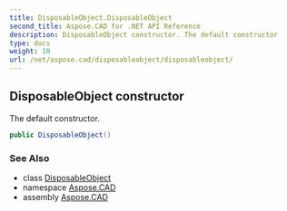 ```yaml
---
title: DisposableObject.DisposableObject
second_title: Aspose.CAD for .NET API Reference
description: DisposableObject constructor. The default constructor
type: docs
weight: 10
url: /net/aspose.cad/disposableobject/disposableobject/
---
```

## DisposableObject constructor

The default constructor.

```csharp
public DisposableObject()
```

### See Also

* class [DisposableObject](../)
* namespace [Aspose.CAD](../../../aspose.cad/)
* assembly [Aspose.CAD](../../../)


